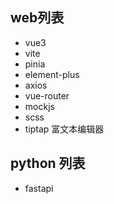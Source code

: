 ## web列表

- vue3
- vite
- pinia
- element-plus
- axios
- vue-router
- mockjs
- scss
- tiptap 富文本编辑器

## python 列表
- fastapi